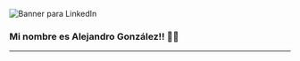 ![Banner para LinkedIn](https://github.com/user-attachments/assets/dcee379e-26b1-4404-8908-e169877ec8cb)




### Mi nombre es Alejandro González!! 👋🏼
---------------------------------------------------------------------------------------------------------------------------------------------------------
